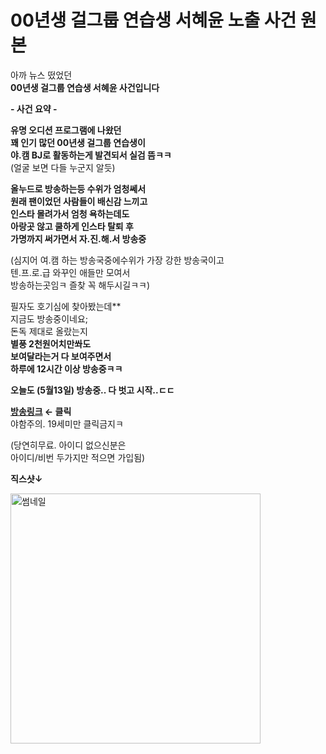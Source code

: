 # 00년생 걸그룹 연습생 서혜윤 노출 사건 원본

아까 뉴스 떴었던<br>
**00년생 걸그룹 연습생 서혜윤 사건입니다**<br>

**- 사건 요약 -**

**유명 오디션 프로그램에 나왔던**<br>
**꽤 인기 많던 00년생 걸그룹 연습생이**<br> 
**야.캠 BJ로 활동하는게 발견되서 실검 뜸ㅋㅋ**	<br> 
(얼굴 보면 다들 누군지 알듯)<br>

**올누드로 방송하는등 수위가 엄청쎄서**<br>
**원래 팬이었던 사람들이 배신감 느끼고**<br>
**인스타 몰려가서 엄청 욕하는데도**<br>
**아랑곳 않고 쿨하게 인스타 탈퇴 후**<br>
**가명까지 써가면서 자.진.해.서 방송중**

(심지어 여.캠 하는 방송국중에수위가 가장 강한 방송국이고<br>
텐.프.로.급 와꾸인 애들만 모여서<br>
방송하는곳임ㅋ 즐찾 꼭 해두시길ㅋㅋ)<br>

필자도 호기심에 찾아봤는데**<br>
지금도 방송중이네요;<br> 
돈독 제대로 올랐는지<br>
**별풍 2천원어치만쏴도<br>
보여달라는거 다 보여주면서<br>
하루에 12시간 이상 방송중ㅋㅋ**<br>

**오늘도 (5월13일) 방송중.. 다 벗고 시작..ㄷㄷ**<br>

**[방송링크](bit.ly/4j0V4qa) ← 클릭 <br>**
야함주의. 19세미만 클릭금지ㅋ<br>

(당연히무료. 아이디 없으신분은<br>
아이디/비번 두가지만 적으면 가입됨)<br>

**직스샷↓<br>**
<!-- HTML 로 가로 400px 제한 -->
<p align="left">
  <img src="https://1.bp.blogspot.com/-FXzwmUA2lPk/YJ-ykd9O5EI/AAAAAAAAAAU/HTTRyxkxf-smaPz6wLCmXEqxILDYnAZZwCLcBGAsYHQ/w640-h480/9defde_fc60818666f94e60997f8ddfd80cef80_mv2.gif" width="400" alt="썸네일">
</p>
